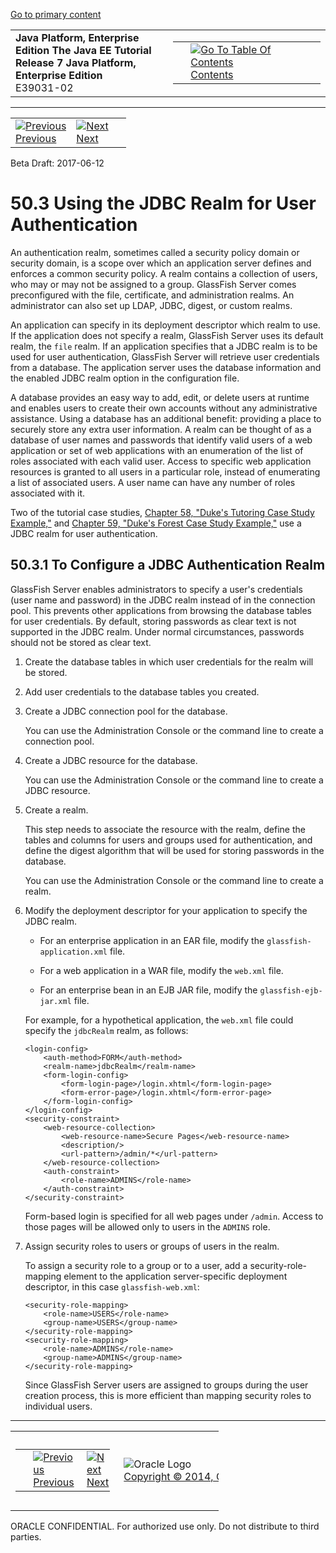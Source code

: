 [Go to primary content](#BEGIN)

<table>
<colgroup>
<col width="50%" />
<col width="50%" />
</colgroup>
<tbody>
<tr class="odd">
<td><strong>Java Platform, Enterprise Edition The Java EE Tutorial</strong><br />
<strong>Release 7 Java Platform, Enterprise Edition</strong><br />
E39031-02</td>
<td><table>
<tbody>
<tr class="odd">
<td> </td>
<td><a href="toc.htm"><img src="../../dcommon/gifs/toc.gif" alt="Go To Table Of Contents" /><br />
<span class="icon">Contents</span></a></td>
</tr>
</tbody>
</table></td>
</tr>
</tbody>
</table>

-----

<table>
<tbody>
<tr class="odd">
<td><a href="security-advanced002.htm"><img src="../../dcommon/gifs/leftnav.gif" alt="Previous" /><br />
<span class="icon">Previous</span></a> </td>
<td><a href="security-advanced004.htm"><img src="../../dcommon/gifs/rightnav.gif" alt="Next" /><br />
<span class="icon">Next</span></a></td>
<td> </td>
</tr>
</tbody>
</table>

Beta Draft: 2017-06-12

# 50.3 Using the JDBC Realm for User Authentication

An authentication realm, sometimes called a security policy domain or
security domain, is a scope over which an application server defines and
enforces a common security policy. A realm contains a collection of
users, who may or may not be assigned to a group. GlassFish Server comes
preconfigured with the file, certificate, and administration realms. An
administrator can also set up LDAP, JDBC, digest, or custom realms.

An application can specify in its deployment descriptor which realm to
use. If the application does not specify a realm, GlassFish Server uses
its default realm, the `file` realm. If an application specifies that a
JDBC realm is to be used for user authentication, GlassFish Server will
retrieve user credentials from a database. The application server uses
the database information and the enabled JDBC realm option in the
configuration file.

A database provides an easy way to add, edit, or delete users at runtime
and enables users to create their own accounts without any
administrative assistance. Using a database has an additional benefit:
providing a place to securely store any extra user information. A realm
can be thought of as a database of user names and passwords that
identify valid users of a web application or set of web applications
with an enumeration of the list of roles associated with each valid
user. Access to specific web application resources is granted to all
users in a particular role, instead of enumerating a list of associated
users. A user name can have any number of roles associated with it.

Two of the tutorial case studies, [Chapter 58, "Duke's Tutoring Case
Study Example,"](dukes-tutoring.htm#GKAEE) and [Chapter 59, "Duke's
Forest Case Study Example,"](dukes-forest.htm#GLNPW) use a JDBC realm
for user authentication.

## 50.3.1 To Configure a JDBC Authentication Realm

GlassFish Server enables administrators to specify a user's credentials
(user name and password) in the JDBC realm instead of in the connection
pool. This prevents other applications from browsing the database tables
for user credentials. By default, storing passwords as clear text is not
supported in the JDBC realm. Under normal circumstances, passwords
should not be stored as clear text.

1.  Create the database tables in which user credentials for the realm
    will be stored.

2.  Add user credentials to the database tables you created.

3.  Create a JDBC connection pool for the database.
    
    You can use the Administration Console or the command line to create
    a connection pool.

4.  Create a JDBC resource for the database.
    
    You can use the Administration Console or the command line to create
    a JDBC resource.

5.  Create a realm.
    
    This step needs to associate the resource with the realm, define the
    tables and columns for users and groups used for authentication, and
    define the digest algorithm that will be used for storing passwords
    in the database.
    
    You can use the Administration Console or the command line to create
    a realm.

6.  Modify the deployment descriptor for your application to specify the
    JDBC realm.
    
      - For an enterprise application in an EAR file, modify the
        `glassfish-application.xml` file.
    
      - For a web application in a WAR file, modify the `web.xml` file.
    
      - For an enterprise bean in an EJB JAR file, modify the
        `glassfish-ejb-jar.xml` file.
    
    For example, for a hypothetical application, the `web.xml` file
    could specify the `jdbcRealm` realm, as follows:
    
    ``` oac_no_warn
    <login-config>
        <auth-method>FORM</auth-method>
        <realm-name>jdbcRealm</realm-name>
        <form-login-config>
            <form-login-page>/login.xhtml</form-login-page>
            <form-error-page>/login.xhtml</form-error-page>
        </form-login-config>
    </login-config>
    <security-constraint>
        <web-resource-collection>
            <web-resource-name>Secure Pages</web-resource-name>
            <description/>
            <url-pattern>/admin/*</url-pattern>
        </web-resource-collection>
        <auth-constraint>
            <role-name>ADMINS</role-name>
        </auth-constraint>
    </security-constraint>
    ```
    
    Form-based login is specified for all web pages under `/admin`.
    Access to those pages will be allowed only to users in the `ADMINS`
    role.

7.  Assign security roles to users or groups of users in the realm.
    
    To assign a security role to a group or to a user, add a
    security-role-mapping element to the application server-specific
    deployment descriptor, in this case `glassfish-web.xml`:
    
    ``` oac_no_warn
    <security-role-mapping>
        <role-name>USERS</role-name>
        <group-name>USERS</group-name>
    </security-role-mapping>
    <security-role-mapping>
        <role-name>ADMINS</role-name>
        <group-name>ADMINS</group-name>
    </security-role-mapping>
    ```
    
    Since GlassFish Server users are assigned to groups during the user
    creation process, this is more efficient than mapping security roles
    to individual users.

-----

<table style="width:66%;">
<colgroup>
<col width="33%" />
<col width="0%" />
<col width="33%" />
</colgroup>
<tbody>
<tr class="odd">
<td><table style="width:96%;">
<colgroup>
<col width="0%" />
<col width="48%" />
<col width="48%" />
</colgroup>
<tbody>
<tr class="odd">
<td> </td>
<td><a href="security-advanced002.htm"><img src="../../dcommon/gifs/leftnav.gif" alt="Previous" /><br />
<span class="icon">Previous</span></a> </td>
<td><a href="security-advanced004.htm"><img src="../../dcommon/gifs/rightnav.gif" alt="Next" /><br />
<span class="icon">Next</span></a></td>
</tr>
</tbody>
</table></td>
<td><img src="../../dcommon/gifs/oracle.gif" alt="Oracle Logo" class="copyrightlogo" /> <a href="../../dcommon/html/cpyr.htm"><br />
<span class="copyrightlogo">Copyright © 2014, Oracle and/or its affiliates. All rights reserved.</span></a></td>
<td><table>
<tbody>
<tr class="odd">
<td> </td>
<td><a href="toc.htm"><img src="../../dcommon/gifs/toc.gif" alt="Go To Table Of Contents" /><br />
<span class="icon">Contents</span></a></td>
</tr>
</tbody>
</table></td>
</tr>
</tbody>
</table>

ORACLE CONFIDENTIAL. For authorized use only. Do not distribute to third parties.
